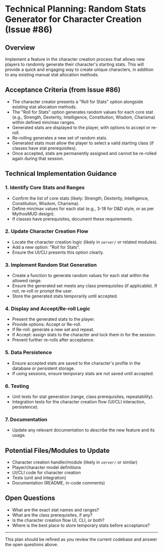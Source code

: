 # Technical Planning: Random Stats Generator for Character Creation (Issue #86)

## Overview
Implement a feature in the character creation process that allows new players to randomly generate their character's starting stats. This will provide a quick and engaging way to create unique characters, in addition to any existing manual stat allocation methods.

## Acceptance Criteria (from Issue #86)
- The character creator presents a "Roll for Stats" option alongside existing stat allocation methods.
- The "Roll for Stats" option generates random values for each core stat (e.g., Strength, Dexterity, Intelligence, Constitution, Wisdom, Charisma) within defined min/max ranges.
- Generated stats are displayed to the player, with options to accept or re-roll.
- Re-rolling generates a new set of random stats.
- Generated stats must allow the player to select a valid starting class (if classes have stat prerequisites).
- Once accepted, stats are permanently assigned and cannot be re-rolled again during that session.

## Technical Implementation Guidance

### 1. Identify Core Stats and Ranges
- Confirm the list of core stats (likely: Strength, Dexterity, Intelligence, Constitution, Wisdom, Charisma).
- Define min/max values for each stat (e.g., 3-18 for D&D style, or as per MythosMUD design).
- If classes have prerequisites, document these requirements.

### 2. Update Character Creation Flow
- Locate the character creation logic (likely in `server/` or related modules).
- Add a new option: "Roll for Stats".
- Ensure the UI/CLI presents this option clearly.

### 3. Implement Random Stat Generation
- Create a function to generate random values for each stat within the allowed range.
- Ensure the generated set meets any class prerequisites (if applicable). If not, re-roll or prompt the user.
- Store the generated stats temporarily until accepted.

### 4. Display and Accept/Re-roll Logic
- Present the generated stats to the player.
- Provide options: Accept or Re-roll.
- If Re-roll: generate a new set and repeat.
- If Accept: assign stats to the character and lock them in for the session.
- Prevent further re-rolls after acceptance.

### 5. Data Persistence
- Ensure accepted stats are saved to the character's profile in the database or persistent storage.
- If using sessions, ensure temporary stats are not saved until accepted.

### 6. Testing
- Unit tests for stat generation (range, class prerequisites, repeatability).
- Integration tests for the character creation flow (UI/CLI interaction, persistence).

### 7. Documentation
- Update any relevant documentation to describe the new feature and its usage.

## Potential Files/Modules to Update
- Character creation handler/module (likely in `server/` or similar)
- Player/character model definitions
- UI/CLI code for character creation
- Tests (unit and integration)
- Documentation (README, in-code comments)

## Open Questions
- What are the exact stat names and ranges?
- What are the class prerequisites, if any?
- Is the character creation flow UI, CLI, or both?
- Where is the best place to store temporary stats before acceptance?

---

This plan should be refined as you review the current codebase and answer the open questions above.
